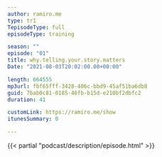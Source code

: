 ```yaml
---
author: ramiro.me
type: tr1
TepisodeType: full
episodeType: training

season: ""
episode: "01"
title: why.telling.your.story.matters
Date: "2021-08-03T20:02:00.00+00:00"

length: 664555
mp3url: fbf65fff-3428-406c-bbd9-45af51ba6db8
guid: 7bab0c81-0185-46fb-b15d-e210bf2dbfc2
duration: 41

customLink: https://ramiro.me/show
itunesSummary: 0

---
```

{{< partial "podcast/description/episode.html" >}}

